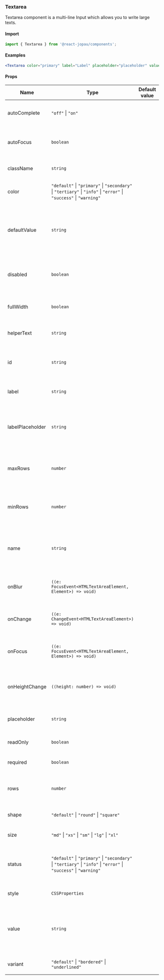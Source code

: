 ### Textarea

Textarea component is a multi-line Input which allows you to write large texts.

#### Import

```jsx
import { Textarea } from '@react-jopau/components';
```

#### Examples

```jsx
<Textarea color="primary" label="Label" placeholder="placeholder" value="text" />
```

#### Props

| Name             | Type                                                                                                               | Default value | Description                                                                                   |
| ---------------- | ------------------------------------------------------------------------------------------------------------------ | ------------- | --------------------------------------------------------------------------------------------- |
| autoComplete     | `"off"` \| `"on"`                                                                                                  |               | Defines if the input has autocomplete enabled.                                                |
| autoFocus        | `boolean`                                                                                                          |               | Defines the element should receive focus on render.                                           |
| className        | `string`                                                                                                           |               | Classnames applied to root element                                                            |
| color            | `"default"` \| `"primary"` \| `"secondary"` \| `"tertiary"` \| `"info"` \| `"error"` \| `"success"` \| `"warning"` |               | Defines the color of input text, border and label.                                            |
| defaultValue     | `string`                                                                                                           |               | Defines the default value (uncontrolled) of the current element, used when submitting a form. |
| disabled         | `boolean`                                                                                                          |               | Defines if the element is disabled and not available for interaction.                         |
| fullWidth        | `boolean`                                                                                                          |               | Defines if the button takes the full width of its parent.                                     |
| helperText       | `string`                                                                                                           |               | Defines the helper text of the input element.                                                 |
| id               | `string`                                                                                                           |               | Identifies the element that labels the current element.                                       |
| label            | `string`                                                                                                           |               | Defines the label of the current element.                                                     |
| labelPlaceholder | `string`                                                                                                           |               | Defines the placeholder, it becomes a label element when the input is focused.                |
| maxRows          | `number`                                                                                                           |               | Defines the maximum number of rows of the textarea element.                                   |
| minRows          | `number`                                                                                                           |               | Defines the minimum number of rows of the textarea element.                                   |
| name             | `string`                                                                                                           |               | Define the name for the current element (used for form submission).                           |
| onBlur           | `((e: FocusEvent<HTMLTextAreaElement, Element>) => void)`                                                          |               | Function to be called when the element is blurred.                                            |
| onChange         | `((e: ChangeEvent<HTMLTextAreaElement>) => void)`                                                                  |               | Function to be called when the element value is changed.                                      |
| onFocus          | `((e: FocusEvent<HTMLTextAreaElement, Element>) => void)`                                                          |               | Function to be called when the element is focused.                                            |
| onHeightChange   | `((height: number) => void)`                                                                                       |               | Function to be called when the height of the textarea changes.                                |
| placeholder      | `string`                                                                                                           |               | Defines the placeholder of the input element.                                                 |
| readOnly         | `boolean`                                                                                                          |               | Defines if the element is read-only.                                                          |
| required         | `boolean`                                                                                                          |               | Defines if the element is required.                                                           |
| rows             | `number`                                                                                                           |               | Defines the number of rows of the textarea element.                                           |
| shape            | `"default"` \| `"round"` \| `"square"`                                                                             |               | Defines the shape of the component.                                                           |
| size             | `"md"` \| `"xs"` \| `"sm"` \| `"lg"` \| `"xl"`                                                                     |               | Defines the size of the component.                                                            |
| status           | `"default"` \| `"primary"` \| `"secondary"` \| `"tertiary"` \| `"info"` \| `"error"` \| `"success"` \| `"warning"` |               | Defines the status of the element and determines the color of the border.                     |
| style            | `CSSProperties`                                                                                                    |               | Styles applied to root element                                                                |
| value            | `string`                                                                                                           |               | Defines the value (controlled) of the current element, used when submitting a form.           |
| variant          | `"default"` \| `"bordered"` \| `"underlined"`                                                                      |               | Defines the variant of the component.                                                         |
